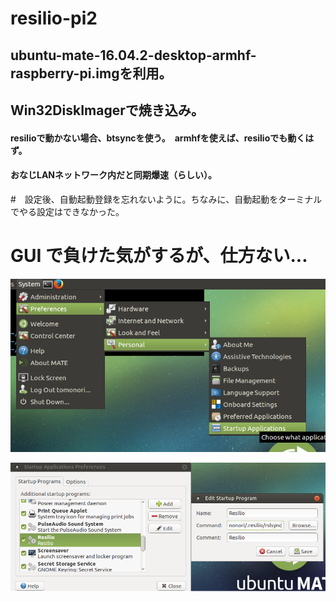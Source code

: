 # resilio-pi2
## ubuntu-mate-16.04.2-desktop-armhf-raspberry-pi.imgを利用。
## Win32DiskImagerで焼き込み。
#### resilioで動かない場合、btsyncを使う。　armhfを使えば、resilioでも動くはず。

#### おなじLANネットワーク内だと同期爆速（らしい）。

#　設定後、自動起動登録を忘れないように。ちなみに、自動起動をターミナルでやる設定はできなかった。
#  GUI で負けた気がするが、仕方ない...

![Fig.1](https://github.com/Tomonori12/resilio-pi2/blob/master/startup-1.png "スタートアップ-1")


![Fig.2](https://github.com/Tomonori12/resilio-pi2/blob/master/startup-2.png "スタートアップ-2")
